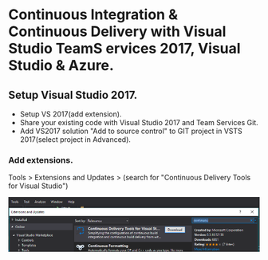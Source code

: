 # Continuous Integration & Continuous Delivery with Visual Studio TeamS ervices 2017, Visual Studio & Azure. 

## Setup Visual Studio 2017.

- Setup VS 2017(add extension).
- Share your existing code with Visual Studio 2017 and Team Services Git.
- Add VS2017 solution "Add to source control" to GIT project in VSTS 2017(select project in Advanced).

### Add extensions.
Tools > Extensions and Updates > (search for "Continuous Delivery Tools for Visual Studio")

<p align="center">
  <img src="/MD_Images/Capture%201.PNG" width="600"/> 
</p>

